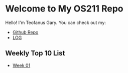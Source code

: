 # Welcome to My OS211 Repo

Hello! I'm Teofanus Gary. You can check out my:

* [Github Repo][Github Repo]
* [LOG][Log]

## Weekly Top 10 List

* [Week 01](W01)

[Github Repo]: https://github.com/garyteofanus/os211
[Log]: https://raw.githubusercontent.com/garyteofanus/os211/master/TXT/mylog.txt
